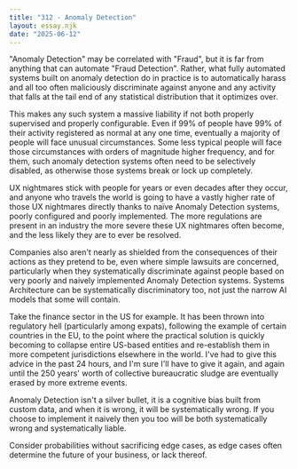 ```yaml
---
title: "312 - Anomaly Detection"
layout: essay.njk
date: "2025-06-12"
---
```


"Anomaly Detection" may be correlated with "Fraud", but it is far from anything that can automate "Fraud Detection". Rather, what fully automated systems built on anomaly detection do in practice is to automatically harass and all too often maliciously discriminate against anyone and any activity that falls at the tail end of any statistical distribution that it optimizes over.

This makes any such system a massive liability if not both properly supervised and properly configurable. Even if 99% of people have 99% of their activity registered as normal at any one time, eventually a majority of people will face unusual circumstances. Some less typical people will face those circumstances with orders of magnitude higher frequency, and for them, such anomaly detection systems often need to be selectively disabled, as otherwise those systems break or lock up completely. 

UX nightmares stick with people for years or even decades after they occur, and anyone who travels the world is going to have a vastly higher rate of those UX nightmares directly thanks to naïve Anomaly Detection systems, poorly configured and poorly implemented. The more regulations are present in an industry the more severe these UX nightmares often become, and the less likely they are to ever be resolved.

Companies also aren't nearly as shielded from the consequences of their actions as they pretend to be, even where simple lawsuits are concerned, particularly when they systematically discriminate against people based on very poorly and naively implemented Anomaly Detection systems. Systems Architecture can be systematically discriminatory too, not just the narrow AI models that some will contain.

Take the finance sector in the US for example. It has been thrown into regulatory hell (particularly among expats), following the example of certain countries in the EU, to the point where the practical solution is quickly becoming to collapse entire US-based entities and re-establish them in more competent jurisdictions elsewhere in the world. I've had to give this advice in the past 24 hours, and I'm sure I'll have to give it again, and again until the 250 years' worth of collective bureaucratic sludge are eventually erased by more extreme events.

Anomaly Detection isn't a silver bullet, it is a cognitive bias built from custom data, and when it is wrong, it will be systematically wrong. If you choose to implement it naively then you too will be both systematically wrong and systematically liable. 

Consider probabilities without sacrificing edge cases, as edge cases often determine the future of your business, or lack thereof.